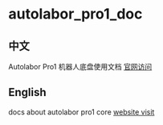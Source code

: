 # autolabor_pro1_doc
## 中文
Autolabor Pro1 机器人底盘使用文档 [官网访问](http://www.autolabor.com.cn/usedoc/ap1)

## English
docs about autolabor pro1 core [website visit](http://www.autolabor.com.cn/usedoc/ap1)


